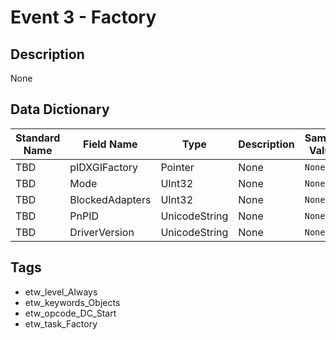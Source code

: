 # Event 3 - Factory

## Description
None

## Data Dictionary
|Standard Name|Field Name|Type|Description|Sample Value|
|---|---|---|---|---|
|TBD|pIDXGIFactory|Pointer|None|`None`|
|TBD|Mode|UInt32|None|`None`|
|TBD|BlockedAdapters|UInt32|None|`None`|
|TBD|PnPID|UnicodeString|None|`None`|
|TBD|DriverVersion|UnicodeString|None|`None`|

## Tags
* etw_level_Always
* etw_keywords_Objects
* etw_opcode_DC_Start
* etw_task_Factory